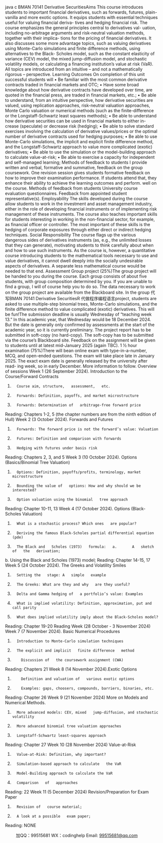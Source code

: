 java c
BMAN 70141 Derivative SecuritiesAims This course introduces students to important financial derivatives, such as forwards, futures, plain-vanilla and more exotic options. It equips students with essential techniques useful for valuing financial deriva- tives and hedging financial risk. The course emphasizes the general principles central to derivatives val- uation, including no-arbitrage arguments and risk-neutral valuation methods, together with their implica- tions for the pricing of financial derivatives. It also discusses some more advantage topics, such as valuing derivatives using Monte-Carlo simulations and finite difference methods, using alternatives to the Black- Scholes model, such as the constant elasticity of variance (CEV) model, the mixed jump-diffusion model, and stochastic volatility models, or calculating a financing institution’s value at risk (VaR). All topics are introduced from an intuitive – and not a mathematically rigorous – perspective. Learning Outcomes On completion of this unit successful students will •             Be familiar with the most common derivative contracts traded in financial markets and OTC; •             Have some broad knowledge about how derivative contracts have developed over time, are quoted in the financial press, are traded in financial markets, etc.; •             Be able to understand, from an intuitive perspective, how derivative securities are valued, using replication approaches, risk-neutral valuation approaches, Monte Carlo valuation or numerical methods (such as the finite-difference or the Longstaff-Schwartz least squares methods); •             Be able to understand how derivative securities can be used in financial markets to either in- crease (speculate) or decrease risk (hedging); •             Be able to solve standard exercises involving the calculation of derivative values/prices or the optimal number of derivative contracts used for hedging purposes; •             Be able to use Monte-Carlo simulations, the implicit and explicit finite difference method, and the Longstaff-Schwartz approach to value more complicated (exotic) derivatives; •             Be able to use the simulation or the model-building approach to calculate value-at-risk; •             Be able to exercise a capacity for independent and self-managed learning; Methods of feedback to students I provide written and verbal, formative and summative, feedback on the group coursework. One revision session gives students formative feedback on how to improve their examination performance. If students attend that, they enhance their ability to achieve the learning outcomes and perform. well on the course. Methods of feedback from students University course evaluation questionnaires. Feedback from appointed student representative(s). Employability The skills developed during the course allow students to work in the investment and asset management industry, either in the role of developing financial instruments or of implementing risk management of these instruments. The course also teaches important skills for students interesting in working in the non-financial sector, for example, as financial officer or controller. The most important of these skills is the hedging of corporate exposures through either direct or indirect hedging techniques. Social Responsibility The course flags up the various dangerous sides of derivatives instruments (as, e.g., the unlimited losses that they can generate), motivating students to think carefully about when and how to use such instruments. As the course is, however, a quantitative course introducing students to the mathematical tools necessary to use and value derivatives, it cannot dwell deeply into the socially undesirable aspects of derivatives. A separate less mathematical course would be needed to that end. 
Assessment 
Group project (25%)The group project will be handed to you during the course. Each group consists of   about five students,   with group composition determined by you. If   you are unable to find a group, I will of   course help you   to   do   so.   The   data necessary to work   on the   group   project   are   available   from   the   Blackboard   site.   In   the group   代 写BMAN 70141 Derivative SecuritiesR
代做程序编程语言project, students are asked to use multiple-step binomial trees, Monte-Carlo simulations, and   the finite difference method to value complicated (exotic) derivatives.   This will be   fun!The   submission   deadline   is   usually   Wednesday   of “teaching   week    13.”   In   this   academic   year,   that   Wednesday would be   18 December 2024. But the date   is   generally   only   confirmed   by   assessments   at   the start of   the academic year, so   it   is   currently preliminary.   The project   report   has   to   be   submitted   in   soft-copy (no   hard-copy). The soft-copy   has   to   be submitted   via   the course’s   Blackboard site. Feedback   on the assignment will be given to students until at latest mid-January   2025   (again   TBC).
1 ½ hour examination (75%)There will bean online exam with type-in-a-number, MCQ, and open-ended questions. The exam will   take place late in January 2025. The exact exam date is generally released by the university after read-   ing week, so in early December. More information   to   follow.
Overview of sessions 
Week 1 (26 September 2024). Introduction to the Course/Forward Contracts 
1.       Course aim, structure,   assessment,   etc.
2.       Forwards: Definition, payoffs, and market microstructure
3.       Forwards: Determination of   arbitrage-free forward price
Reading: Chapters 1-2, 5 (the chapter numbers are from the ninth edition of Hull) 
Week 2 (3 October 2024). Forwards and Futures 
1.       Forwards: The forward price is not the forward’s value: Valuation
2.       Futures: Definition and comparison with forwards
3.       Hedging with futures under basis risk
Reading: Chapters 2, 3, and 5 
Week 3 (10 October 2024). Options (Basics/Binomial Tree Valuation) 
1.       Options: Definition, payoffs/profits, terminology, market microstructure
2.       Bounding the value of   options: How and why should we be interested?
3.       Option valuation using the binomial   tree approach
Reading: Chapter 10-11, 13 
Week 4 (17 October 2024). Options (Black-Scholes Valuation) 
1.       What is a stochastic process? Which ones   are popular?
2.       Deriving the famous Black-Scholes partial differential equation (pde)
3.       The Black and   Scholes (1973)   formula:   a.       A   sketch   of   the   derivation;
b.       Using the Black and Scholes   (1973) model;
Reading: Chapter 14-15, 17 
Week 5 (24 October 2024). The Greeks and Volatility Smiles 
1.       Setting the   stage: A   simple   example
2.       The Greeks: What are they and why   are they useful?
3.       Delta and Gamma hedging of   a portfolio’s value: Examples
4.       What is implied volatility: Definition, approximation, put and call parity
5.       What does implied volatility imply about the Black-Scholes model?
Reading: Chapter 19-20 
Reading Week (28 October - 3 November 2024) 
Week 7 (7 November 2024). Basic Numerical Procedures 
1.       Introduction to Monte-Carlo simulation techniques
2.       The explicit and implicit   finite difference   method
3.         Discussion of   the coursework assignment (CWA)
Reading: Chapters 21 
Week 8 (14 November 2024).Exotic Options 
1.         Definition and valuation of   various exotic options
2.         Examples: gaps, choosers, compounds, barriers, binaries, etc.
Reading: Chapter 26 
Week 9 (21 November 2024) More on Models and Numerical Methods. 
1.       More advanced models: CEV, mixed   jump-diffusion, and stochastic volatility
2.       More advanced binomial tree valuation approaches
3.       Longstaff-Schwartz least-squares approach
Reading: Chapter 27 
Week 10 (28 November 2024) Value-at-Risk 
1.       Value-at-Risk: Definition, why important?
2.       Simulation-based approach to calculate   the VaR
3.       Model-Building approach to calculate the VaR
4.       Comparison   of   approaches
Reading: 22 
Week 11 (5 December 2024) Revision/Preparation for Exam Paper 
1.       Revision of   course material;
2.       A look at a possible   exam paper;
Reading: NONE 




         
加QQ：99515681  WX：codinghelp  Email: 99515681@qq.com
